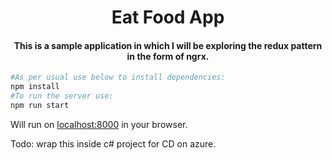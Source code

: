 <h1 align="center">Eat Food App</h1>
<h4 align="center">This is a sample application in which I will be exploring the redux pattern in the form of ngrx.</h4>

```bash
#As per usual use below to install dependencies:
npm install
#To run the server use:
npm run start
```

Will run on [localhost:8000](localhost:8000) in your browser.

Todo: wrap this inside c# project for CD on azure.